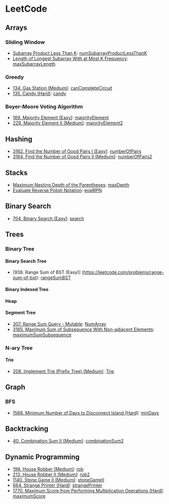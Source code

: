 # LeetCode
## Arrays
### Sliding Window 
* [Subarray Product Less Than K](https://leetcode.com/problems/subarray-product-less-than-k): [numSubarrayProductLessThanK](./src/array/numSubarrayProductLessThanK.js)
* [Length of Longest Subarray With at Most K Frequency](https://leetcode.com/problems/length-of-longest-subarray-with-at-most-k-frequency): [maxSubarrayLength](./src/array/maxSubarrayLength.js)

### Greedy 
* [134. Gas Station (Medium)](https://leetcode.com/problems/gas-station): [canCompleteCircuit](./src/array/canCompleteCircuit.ts)
* [135. Candy (Hard)](https://leetcode.com/problems/candy): [candy](./src/array/candy.ts)

### Boyer-Moore Voting Algorithm
* [169. Majority Element (Easy)](https://leetcode.com/problems/majority-element): [majorityElement](./src/array/majorityElement.js)
* [229. Majority Element II (Medium)](https://leetcode.com/problems/majority-element-ii): [majorityElement2](./src/array/majorityElement2.js)

## Hashing 
* [3162. Find the Number of Good Pairs I (Easy)](https://leetcode.com/problems/find-the-number-of-good-pairs-i): [numberOfPairs](./src/numberOfPairs.js)
* [3164. Find the Number of Good Pairs II (Medium)](https://leetcode.com/problems/find-the-number-of-good-pairs-ii): [numberOfPairs2](./src/numberOfPairs2.js)

## Stacks 
* [Maximum Nesting Depth of the Parentheses](https://leetcode.com/problems/maximum-nesting-depth-of-the-parentheses): [maxDepth](./src/maxDepth.js)
* [Evaluate Reverse Polish Notation](https://leetcode.com/problems/evaluate-reverse-polish-notation): [evalRPN](./src/evalRPN.js)

## Binary Search 
* [704. Binary Search (Easy)](https://leetcode.com/problems/binary-search): [search](./src/binarysearch/search.ts)

## Trees
### Binary Tree
#### Binary Search Tree 
* [938. Range Sum of BST (Easy)] (https://leetcode.com/problems/range-sum-of-bst): [rangeSumBST](./src/tree/rangeSumBST.ts)
#### Binary Indexed Tree
#### Heap
#### Segment Tree
* [307. Range Sum Query - Mutable](https://leetcode.com/problems/range-sum-query-mutable): [NumArray](./src/NumArray.js)
* [3165. Maximum Sum of Subsequence With Non-adjacent Elements](https://leetcode.com/problems/maximum-sum-of-subsequence-with-non-adjacent-elements): [maximumSumSubsequence](./src/maximumSumSubsequence.js)

### N-ary Tree 
#### Trie 
* [208. Implement Trie (Prefix Tree) (Medium)](https://leetcode.com/problems/implement-trie-prefix-tree): [Trie](./src/tree/Trie.ts)

## Graph
### BFS
* [1568. Minimum Number of Days to Disconnect Island (Hard)](https://leetcode.com/problems/minimum-number-of-days-to-disconnect-island): [minDays](./src/graph/minDays.ts)

## Backtracking 
* [40. Combination Sum II (Medium)](https://leetcode.com/problems/combination-sum-ii): [combinationSum2](./src/backtrack/combinationSum2.ts)

## Dynamic Programming 
* [198. House Robber (Medium)](https://leetcode.com/problems/house-robber): [rob](./src/DP/rob.js)
* [213. House Robber II (Medium)](https://leetcode.com/problems/house-robber-ii): [rob2](./src/DP/rob2.js)
* [1140. Stone Game II (Medium)](https://leetcode.com/problems/stone-game-ii): [stoneGameII](./src/DP/stoneGameII.ts)
* [664. Strange Printer (Hard)](https://leetcode.com/problems/strange-printer): [strangePrinter](./src/DP/strangePrinter.ts)
* [1770. Maximum Score from Performing Multiplication Operations (Hard)](https://leetcode.com/problems/maximum-score-from-performing-multiplication-operations): [maximumScore](./src/DP/maximumScore.ts)